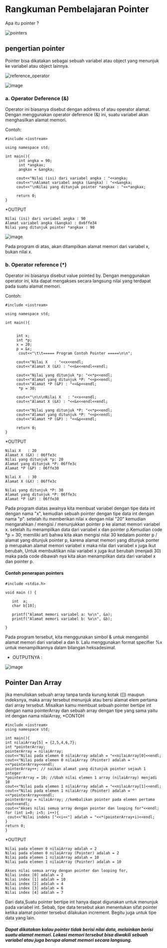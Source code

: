 # Rangkuman Pembelajaran Pointer 

Apa itu pointer ?


![pointers](https://user-images.githubusercontent.com/82454139/114570668-3a322f80-9ca0-11eb-8ae0-e3d84bc199b3.png)

## pengertian pointer

Pointer bisa dikatakan sebagai sebuah variabel atau object yang menunjuk ke variabel atau object lainnya.


![reference_operator](https://user-images.githubusercontent.com/82454139/114793048-bc5f4880-9db3-11eb-80cf-fea45df88e8b.png)


![image](https://user-images.githubusercontent.com/82454139/114793134-eca6e700-9db3-11eb-96af-38d5dab2274d.png)

### a. Operator Deference (&)
Operator ini biasanya disebut dengan address of atau operator alamat. Dengan menggunakan operator deference (&) ini, suatu variabel akan menghasilkan alamat memori.

Contoh:
```
#include <iostream>

using namespace std;

int main(){
      int angka = 90;
      int *angkax;
      angkax = &angka;

     cout<<"Nilai (isi) dari variabel angka : "<<angka;
     cout<<"\nAlamat variabel angka (&angka) : "<<&angka;
     cout<<"\nNilai yang ditunjuk pointer *angkax : "<<*angkax;

     return 0;
}
```
*OUTPUT
```
Nilai (isi) dari variabel angka : 90
Alamat variabel angka (&angka) : 0x6ffe34
Nilai yang ditunjuk pointer *angkax : 90
```
![image](https://user-images.githubusercontent.com/82454139/114815299-21309800-9de0-11eb-913c-75f13c70679b.png)

Pada program di atas, akan ditampilkan alamat memori dari variabel x, bukan nilai x.

### b. Operator reference (*)
Operator ini biasanya disebut value pointed by. Dengan menggunakan operator ini, kita dapat mengakses secara langsung nilai yang terdapat pada suatu alamat memori.

Contoh:
```
#include <iostream>

using namespace std;

int main(){

     
     int x;
     int *p;
     x = 20;
     p = &x;
      cout<<"\t\t===== Program Contoh Pointer =====\n\n";

     cout<<"Nilai X   : "<<x<<endl;
     cout<<"Alamat X (&X) : "<<&x<<endl<<endl;

     cout<<"Nilai yang ditunjuk *p: "<<*p<<endl;
     cout<<"Alamat yang ditunjuk *P: "<<p<<endl;
     cout<<"Alamat *P (&P) : "<<&p<<endl;
      *p = 30;

     cout<<"\n\n\nNilai X   : "<<x<<endl;
     cout<<"Alamat X (&X) : "<<&x<<endl<<endl;

     cout<<"Nilai yang ditunjuk *P: "<<*p<<endl;
     cout<<"Alamat yang ditunjuk *P: "<<p<<endl;
     cout<<"Alamat *P (&P) : "<<&p<<endl;

     return 0;
}
```
*OUTPUT
```
Nilai X   : 20 
Alamat X (&X) : 06ffe3c  
Nilai yang ditunjuk *p: 20
Alamat yang ditunjuk *P: 06ffe3c
Alamat *P (&P) : 06ffe30

Nilai X   : 30
Alamat X (&X) : 06ffe3c

Nilai yang ditunjuk *P: 30
Alamat yang ditunjuk *P: 06ffe3c
Alamat *P (&P) : 06ffe30
```
Pada program diatas awalnya kita membuat variabel dengan tipe data int dengan nama "x", kemudian sebuah pointer dengan tipe data int dengan nama "p". setelah itu memberikan nilai x dengan nilai "20" kemudian mengarahkan / mengisi / menunjukkan pointer p ke alamat memori variabel x. setelah itu menampilkan data dari variabel x dan pointer p.Kemudian code *p = 30; memiliki arti bahwa kita akan mengisi nilai 30 kedalam pointer p / alamat yang ditunjuk pointer p, karena alamat memori yang ditunjuk ponter p merupakan alamat memori variabel x maka nilai dari variabel x juga ikut berubah, Untuk membuktikan nilai variabel x juga ikut berubah (menjadi 30) maka pada code dibawah nya kita akan menampilkan data dari variabel x dan pointer p. 

#### Contoh penerapan pointers 
```
#include <stdio.h>

void main () {

   int  a;
   char b[10];

   printf("Alamat memori variabel a: %x\n", &a);
   printf("Alamat memori variabel b: %x\n", &b);

}
```

Pada program tersebut, kita menggunakan simbol & untuk mengambil alamat memori dari variabel a dan b. Lalu menggunakan format specifier %x untuk menampilkannya dalam bilangan heksadesimal.
* OUTPUTNYA :

![image](https://user-images.githubusercontent.com/82454139/114793841-74d9bc00-9db5-11eb-98e5-8747c03a5622.png)

## Pointer Dan Array
jika menuliskan sebuah array tanpa tanda kurung kotak ([]) maupun indeksnya, maka array tersebut menunjuk atau bersi alamat elem pertama dari array tersebut. Misalkan kamu membuat sebuah pointer bertipe int dengan nama pointerArray dan sebuah array dengan tipe yang sama yaitu int dengan nama nilaiArray,
*CONTOH 
```
#include <iostream>
using namespace std;
 
int main(){
int nilaiArray[5] = {2,5,4,6,7};
int *pointerArray;
pointerArray = nilaiArray;
cout<<"Nilai pada elemen 0 nilaiArray adalah = "<<nilaiArray[0]<<endl;
cout<<"Nilai pada elemen 0 nilaiArray (Pointer) adalah = "<<*pointerArray<<endl;
pointerArray++; // naikan alamat yang ditunjuk pointer sejauh 1 integer
*pointerArray = 10; //Ubah nilai elemen 1 array (nilaiArray) menjadi 10
cout<<"Nilai pada elemen 1 nilaiArray adalah = "<<nilaiArray[1]<<endl;
cout<<"Nilai pada elemen 1 nilaiArray (Pointer) adalah = "<<*pointerArray<<endl;
pointerArray = nilaiArray; //kembalikan pointer pada elemen pertama
cout<<endl;
cout<<"Akses nilai semua array dengan pointer dan looping for"<<endl;
for (int i=0; i<5; i++){
 cout<<"Nilai indeks ["<<i<<"] adalah = "<<*(pointerArray+i)<<endl;
}
return 0;
}
```
*OUTPUT
```
Nilai pada elemen 0 nilaiArray adalah = 2
Nilai pada elemen 0 nilaiArray (Pointer) adalah = 2
Nilai pada elemen 1 nilaiArray adalah = 10
Nilai pada elemen 1 nilaiArray (Pointer) adalah = 10

Akses nilai semua array dengan pointer dan looping for,
Nilai index [0] adalah = 2
Nilai index [1] adalah = 10
Nilai index [2] adalah = 4
Nilai index [3] adalah = 6
Nilai index [4] adalah = 7
```
Dari data,Suatu pointer bertipe int hanya dapat digunakan untuk menunjuk pada variabel int. Sebab, tipe data tersebut akan menentukan sifat pointer ketika alamat pointer tersebut dilakukan increment. Begitu juga untuk tipe data yang lain.

##### Dapat dikatakan kalau pointer tidak berisi nilai data, melainkan berisi suatu alamat memori. Lokasi memori tersebut bisa diwakili sebuah variabel atau juga berupa alamat memori secara langsung.

